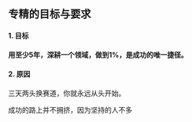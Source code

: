 ## 专精的目标与要求

#### 1. 目标

**用至少5年，深耕一个领域，做到1%，是成功的唯一捷径。**

#### 2. 原因

三天两头换赛道，你就永远从头开始。

成功的路上并不拥挤，因为坚持的人不多